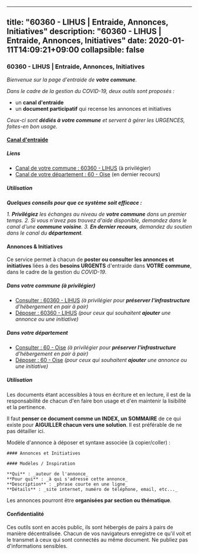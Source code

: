
---
title: "60360 - LIHUS | Entraide, Annonces, Initiatives"
description: "60360 - LIHUS | Entraide, Annonces, Initiatives"
date: 2020-01-11T14:09:21+09:00
collapsible: false
---

### 60360 - LIHUS | Entraide, Annonces, Initiatives

_Bienvenue sur la page d'entraide de **votre commune**_.

_Dans le cadre de la gestion du COVID-19, deux outils sont proposés :_

- un **canal d'entraide**
- un **document participatif** qui recense les annonces et initiatives

_Ceux-ci sont **dédiés à votre commune** et servent à gérer les URGENCES, faites-en bon usage._

#### [Canal d'entraide](https://entraide.stopcoronavirus.tech/#/channel/60360_lihus)

##### Liens

- [Canal de votre commune : 60360 	- LIHUS](https://entraide.stopcoronavirus.tech/#/channel/60360_lihus) (à privilégier)
- [Canal de votre département : 60 	- Oise](https://entraide.stopcoronavirus.tech/#/channel/60_oise) (en dernier recours)

##### Utilisation

_**Quelques conseils pour que ce système soit efficace :**_

_1. **Privilégiez** les échanges au niveau de **votre commune** dans un premier temps._
_2. Si vous n'avez pas trouvez d'aide disponible, demandez dans le canal d'une **commune voisine**._
_3. **En dernier recours**, demandez du soutien dans le canal du **département**._

#### Annonces & Initiatives


Ce service permet à chacun de **poster ou consulter les annonces et initiatives** liées à des **besoins
URGENTS** d'entraide dans **VOTRE commune**, dans le cadre de la gestion du _COVID-19_.

##### Dans votre commune (à privilégier)

- [Consulter : 60360 	- LIHUS](https://docs.stopcoronavirus.tech/r/markdown/60360_lihus/4XTTM5RxmTENLxMAijgrWCBvUi41g7JibaU6mKwRd8yVremJH) _(à privilégier pour **préserver l'infrastructure** d'hébergement en pair à pair)_
- [Déposer : 60360 	- LIHUS](https://docs.stopcoronavirus.tech/w/markdown/60360_lihus/4XTTM5RxmTENLxMAijgrWCBvUi41g7JibaU6mKwRd8yVremJH-K3TgTmDmwVosV7BV6VLS8HN6rWEGeZWWM49ydmtgcqFvUER6c2YeaKdAiLNFXMUbiuCGGcay39PEDebAC652B7HfZ6w3CuqehcCZCb6WfxtQHxrcPARNw9qPN12KaP3G1qk2Nbz9) _(pour ceux qui souhaitent **ajouter** une annonce ou une initiative)_

##### Dans votre département

- [Consulter : 60 	- Oise](https://docs.stopcoronavirus.tech/r/markdown/60_oise/4XTTM5v4LHVeShD8pzKwbruMASSzGXUvKwGPyPNR6Aq6aruGY) _(à privilégier pour **préserver l'infrastructure** d'hébergement en pair à pair)_
- [Déposer : 60 	- Oise](https://docs.stopcoronavirus.tech/w/markdown/60_oise/4XTTM5v4LHVeShD8pzKwbruMASSzGXUvKwGPyPNR6Aq6aruGY-K3TgTfEPmBuMGxs3WizC7aafmuSUvuvwsE7nM986pS4fEczEhokrfL1mXNtU722XatpEcDhfhLf5xd24JkCKBD4DcQHeF5CYjEkAVzDN3PuQerZfYGZ5zy2XFcJNh2Z1pYjLoQTn) _(pour ceux qui souhaitent **ajouter** une annonce ou une initiative)_


##### Utilisation

Les documents étant accessibles à tous en écriture et en lecture, il est de la
responsabilité de chacun d'en faire bon usage et d'en maintenir la lisibilité
et la pertinence.

Il faut **penser ce document comme un INDEX, un SOMMAIRE** de ce qui existe
pour **AIGUILLER chacun vers une solution**. Il est préférable de ne pas détailler ici.

Modèle d'annonce à déposer et syntaxe associée (à copier/coller) :

    #### Annonces et Initiatives

    #### Modèles / Inspiration

    **Qui** : _auteur de l'annonce_
    **Pour qui** : _à qui s'adresse cette annonce_
    **Description** : _phrase courte en une ligne_
    **Détails** : _site internet, numéro de téléphone, email, etc..._


Les annonces pourront être **organisées par section ou thématique**.

#### Confidentialité

Ces outils sont en accès public, ils sont hébergés de pairs à pairs de manière décentralisée.
Chacun de vos navigateurs enregistre ce qu'il voit et le transmet à ceux qui sont connectés au même document.
Ne publiez pas d'informations sensibles.
